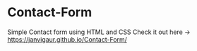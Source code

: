 # Contact-Form
Simple Contact form using HTML and CSS
Check it out here -> https://janvigaur.github.io/Contact-Form/
